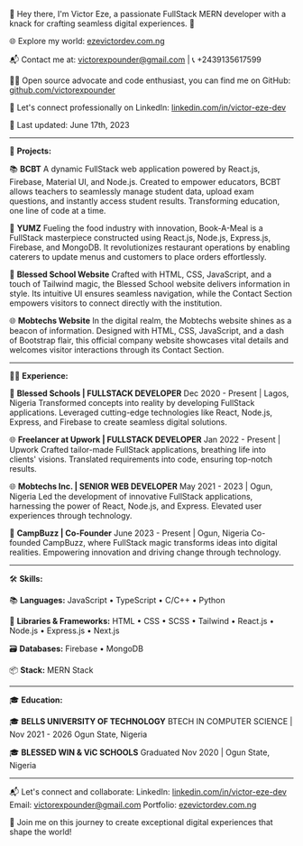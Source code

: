 👋 Hey there, I'm Victor Eze, a passionate FullStack MERN developer with a knack for crafting seamless digital experiences. 🚀

🌐 Explore my world: [ezevictordev.com.ng](https://www.ezevictordev.com.ng)

📬 Contact me at: victorexpounder@gmail.com | 📞 +2439135617599

👨‍💻 Open source advocate and code enthusiast, you can find me on GitHub: [github.com/victorexpounder](https://github.com/victorexpounder)

🔗 Let's connect professionally on LinkedIn: [linkedin.com/in/victor-eze-dev](https://www.linkedin.com/in/victor-eze-dev)

📆 Last updated: June 17th, 2023

---

🚀 **Projects:**

📚 **BCBT**
A dynamic FullStack web application powered by React.js, Firebase, Material UI, and Node.js. Created to empower educators, BCBT allows teachers to seamlessly manage student data, upload exam questions, and instantly access student results. Transforming education, one line of code at a time.

🍔 **YUMZ**
Fueling the food industry with innovation, Book-A-Meal is a FullStack masterpiece constructed using React.js, Node.js, Express.js, Firebase, and MongoDB. It revolutionizes restaurant operations by enabling caterers to update menus and customers to place orders effortlessly.

🏫 **Blessed School Website**
Crafted with HTML, CSS, JavaScript, and a touch of Tailwind magic, the Blessed School website delivers information in style. Its intuitive UI ensures seamless navigation, while the Contact Section empowers visitors to connect directly with the institution.

🌐 **Mobtechs Website**
In the digital realm, the Mobtechs website shines as a beacon of information. Designed with HTML, CSS, JavaScript, and a dash of Bootstrap flair, this official company website showcases vital details and welcomes visitor interactions through its Contact Section.

---

👨‍🏫 **Experience:**

🏫 **Blessed Schools | FULLSTACK DEVELOPER**
Dec 2020 - Present | Lagos, Nigeria
Transformed concepts into reality by developing FullStack applications. Leveraged cutting-edge technologies like React, Node.js, Express, and Firebase to create seamless digital solutions.

🌐 **Freelancer at Upwork | FULLSTACK DEVELOPER**
Jan 2022 - Present | Upwork
Crafted tailor-made FullStack applications, breathing life into clients' visions. Translated requirements into code, ensuring top-notch results.

🌐 **Mobtechs Inc. | SENIOR WEB DEVELOPER**
May 2021 - 2023 | Ogun, Nigeria
Led the development of innovative FullStack applications, harnessing the power of React, Node.js, and Express. Elevated user experiences through technology.

🚀 **CampBuzz | Co-Founder**
June 2023 - Present | Ogun, Nigeria
Co-founded CampBuzz, where FullStack magic transforms ideas into digital realities. Empowering innovation and driving change through technology.

---

🛠️ **Skills:**

📚 **Languages:** JavaScript • TypeScript • C/C++ • Python

🔧 **Libraries & Frameworks:** HTML • CSS • SCSS • Tailwind • React.js • Node.js • Express.js • Next.js

🗃️ **Databases:** Firebase • MongoDB

📦 **Stack:** MERN Stack

---

🎓 **Education:**

🎓 **BELLS UNIVERSITY OF TECHNOLOGY**
BTECH IN COMPUTER SCIENCE | Nov 2021 - 2026
Ogun State, Nigeria

🎓 **BLESSED WIN & ViC SCHOOLS**
Graduated Nov 2020 | Ogun State, Nigeria

---

📬 Let's connect and collaborate:
LinkedIn: [linkedin.com/in/victor-eze-dev](https://www.linkedin.com/in/victor-eze-dev)
Email: victorexpounder@gmail.com
Portfolio: [ezevictordev.com.ng](https://www.ezevictordev.com.ng)

🚀 Join me on this journey to create exceptional digital experiences that shape the world!
